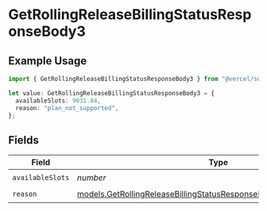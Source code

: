 # GetRollingReleaseBillingStatusResponseBody3

## Example Usage

```typescript
import { GetRollingReleaseBillingStatusResponseBody3 } from "@vercel/sdk/models/getrollingreleasebillingstatusop.js";

let value: GetRollingReleaseBillingStatusResponseBody3 = {
  availableSlots: 9031.84,
  reason: "plan_not_supported",
};
```

## Fields

| Field                                                                                                                                                | Type                                                                                                                                                 | Required                                                                                                                                             | Description                                                                                                                                          |
| ---------------------------------------------------------------------------------------------------------------------------------------------------- | ---------------------------------------------------------------------------------------------------------------------------------------------------- | ---------------------------------------------------------------------------------------------------------------------------------------------------- | ---------------------------------------------------------------------------------------------------------------------------------------------------- |
| `availableSlots`                                                                                                                                     | *number*                                                                                                                                             | :heavy_check_mark:                                                                                                                                   | N/A                                                                                                                                                  |
| `reason`                                                                                                                                             | [models.GetRollingReleaseBillingStatusResponseBodyRollingReleaseReason](../models/getrollingreleasebillingstatusresponsebodyrollingreleasereason.md) | :heavy_check_mark:                                                                                                                                   | N/A                                                                                                                                                  |